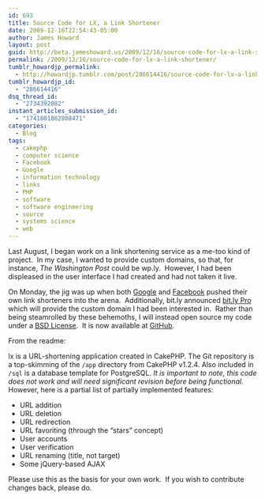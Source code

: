 ```yaml
---
id: 693
title: Source Code for LX, a Link Shortener
date: 2009-12-16T22:54:43-05:00
author: James Howard
layout: post
guid: http://beta.jameshoward.us/2009/12/16/source-code-for-lx-a-link-shortener/
permalink: /2009/12/16/source-code-for-lx-a-link-shortener/
tumblr_howardjp_permalink:
  - http://howardjp.tumblr.com/post/286614416/source-code-for-lx-a-link-shortener
tumblr_howardjp_id:
  - "286614416"
dsq_thread_id:
  - "2734392082"
instant_articles_submission_id:
  - "1741801862808471"
categories:
  - Blog
tags:
  - cakephp
  - computer science
  - Facebook
  - Google
  - information technology
  - links
  - PHP
  - software
  - software engineering
  - source
  - systems science
  - web
---
```

<p>Last August, I began work on a link shortening service as a me-too kind of project.  In my case, I wanted to provide custom domains, so that, for instance, <i>The Washington Post</i> could be wp.ly.  However, I had been displeased in the user interface I had created and had not taken it live.</p>
<p>On Monday, the jig was up when both <a title="Making URLs shorter for Google Toolbar and FeedBurner" href="http://googleblog.blogspot.com/2009/12/making-urls-shorter-for-google-toolbar.html">Google</a> and <a title="Facebook Testing New URL Shortener, fb.me" href="http://www.insidefacebook.com/2009/12/14/facebook-testing-new-url-shortener-fb-me/">Facebook</a> pushed their own link shorteners into the arena.  Additionally, bit.ly announced <a title="Announcing bit.ly Pro" href="http://blog.bit.ly/post/284009728/announcing-bit-ly-pro">bit.ly Pro</a> which will provide the custom domain I had been interested in.  Rather than being steamrolled by these behemoths, I will instead open source my code under a <a href="http://en.wikipedia.org/wiki/BSD_licenses">BSD License</a>.  It is now available at <a title="lx at GitHub" href="http://github.com/howardjp/lx">GitHub</a>.</p>
<p>From the readme:</p>
<p>lx is a URL-shortening application created in CakePHP.  The Git repository is a top-skimming of the <code>/app</code> directory from CakePHP v1.2.4.  Also included in <code>/sql</code> is a database template for PostgreSQL.  <i>It is important to note, this code does not work and will need significant revision before being functional.</i> However, here is a partial list of partially implemented features:</p>
<ul><li>URL addition</li>
<li>URL deletion</li>
<li>URL redirection</li>
<li>URL favoriting (through the &#8220;stars&#8221; concept)</li>
<li>User accounts</li>
<li>User verification</li>
<li>URL renaming (title, not target)</li>
<li>Some jQuery-based AJAX</li>
</ul><p>Please use this as the basis for your own work.  If you wish to contribute changes back, please do.</p>
